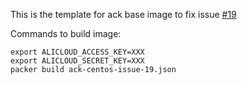 This is the template for ack base image to fix issue [#19](https://github.com/AliyunContainerService/ack-image-builder/issues/19)

Commands to build image:
```
export ALICLOUD_ACCESS_KEY=XXX
export ALICLOUD_SECRET_KEY=XXX
packer build ack-centos-issue-19.json
```